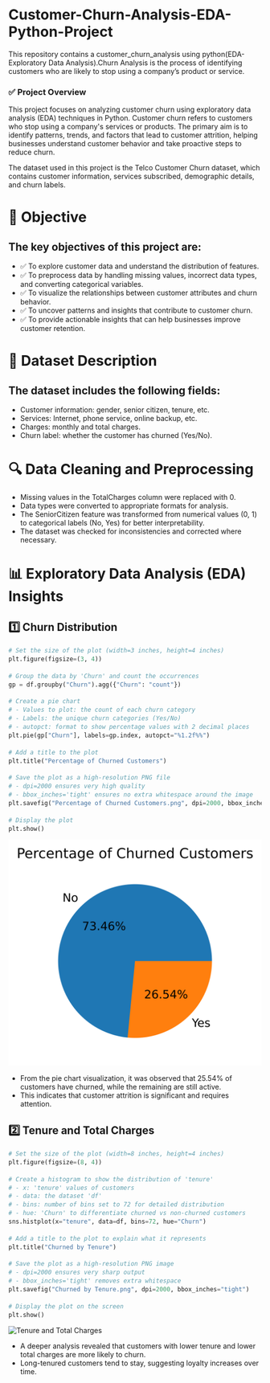 # Customer-Churn-Analysis-EDA-Python-Project
This repository contains a customer_churn_analysis using python(EDA-Exploratory Data Analysis).Churn Analysis is the process of identifying customers who are likely to stop using a company’s product or service.

### ✅ Project Overview
This project focuses on analyzing customer churn using exploratory data analysis (EDA) techniques in Python. Customer churn refers to customers who stop using a company's services or products. The primary aim is to identify patterns, trends, and factors that lead to customer attrition, helping businesses understand customer behavior and take proactive steps to reduce churn.

The dataset used in this project is the Telco Customer Churn dataset, which contains customer information, services subscribed, demographic details, and churn labels.

# 🎯 Objective
## The key objectives of this project are:
- ✅ To explore customer data and understand the distribution of features.
- ✅ To preprocess data by handling missing values, incorrect data types, and converting categorical variables.
- ✅ To visualize the relationships between customer attributes and churn behavior.
- ✅ To uncover patterns and insights that contribute to customer churn.
- ✅ To provide actionable insights that can help businesses improve customer retention.

# 📂 Dataset Description
## The dataset includes the following fields:
- Customer information: gender, senior citizen, tenure, etc.
- Services: Internet, phone service, online backup, etc.
- Charges: monthly and total charges.
- Churn label: whether the customer has churned (Yes/No).

# 🔍 Data Cleaning and Preprocessing
- Missing values in the TotalCharges column were replaced with 0.
- Data types were converted to appropriate formats for analysis.
- The SeniorCitizen feature was transformed from numerical values (0, 1) to categorical labels (No, Yes) for better interpretability.
- The dataset was checked for inconsistencies and corrected where necessary.

# 📊 Exploratory Data Analysis (EDA) Insights
## 1️⃣ Churn Distribution
```python
# Set the size of the plot (width=3 inches, height=4 inches)
plt.figure(figsize=(3, 4))

# Group the data by 'Churn' and count the occurrences
gp = df.groupby("Churn").agg({"Churn": "count"})

# Create a pie chart
# - Values to plot: the count of each churn category
# - Labels: the unique churn categories (Yes/No)
# - autopct: format to show percentage values with 2 decimal places
plt.pie(gp["Churn"], labels=gp.index, autopct="%1.2f%%")

# Add a title to the plot
plt.title("Percentage of Churned Customers")

# Save the plot as a high-resolution PNG file
# - dpi=2000 ensures very high quality
# - bbox_inches='tight' ensures no extra whitespace around the image
plt.savefig("Percentage of Churned Customers.png", dpi=2000, bbox_inches="tight")

# Display the plot
plt.show()
```
![Churn distribution](https://github.com/Rutvik1429/Customer-Churn-Analysis-EDA-Python-Project/blob/main/visual_plot/Percentage%20of%20Churned%20Customers.png)
- From the pie chart visualization, it was observed that 25.54% of customers have churned, while the remaining are still active.
- This indicates that customer attrition is significant and requires attention.

## 2️⃣ Tenure and Total Charges
```python
# Set the size of the plot (width=8 inches, height=4 inches)
plt.figure(figsize=(8, 4))

# Create a histogram to show the distribution of 'tenure'
# - x: 'tenure' values of customers
# - data: the dataset 'df'
# - bins: number of bins set to 72 for detailed distribution
# - hue: 'Churn' to differentiate churned vs non-churned customers
sns.histplot(x="tenure", data=df, bins=72, hue="Churn")

# Add a title to the plot to explain what it represents
plt.title("Churned by Tenure")

# Save the plot as a high-resolution PNG image
# - dpi=2000 ensures very sharp output
# - bbox_inches='tight' removes extra whitespace
plt.savefig("Churned by Tenure.png", dpi=2000, bbox_inches="tight")

# Display the plot on the screen
plt.show()
```
![Tenure and Total Charges](https://github.com/Rutvik1429/Customer-Churn-Analysis-EDA-Python-Project/blob/main/visual_plot/Churned%20by%20Tenure.png)
- A deeper analysis revealed that customers with lower tenure and lower total charges are more likely to churn.
- Long-tenured customers tend to stay, suggesting loyalty increases over time.
